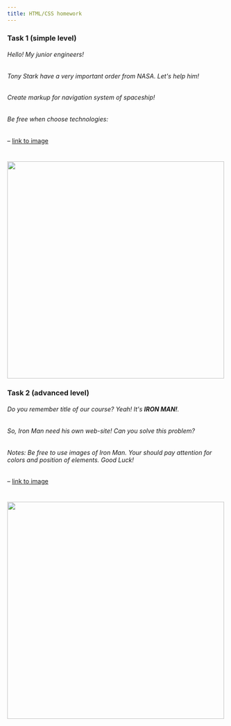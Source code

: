 ```yaml
---
title: HTML/CSS homework 
---
```


### Task 1 (simple level)
###### Hello! My junior engineers!
###### Tony Stark have a very important order from NASA. Let's help him!
###### Create markup for navigation system of spaceship! 
###### Be free when choose technologies:
– [link to image](http://i.imgur.com/75UM1R8.png)
# <img src="http://i.imgur.com/75UM1R8.png" width="500"  height="auto"/>

### Task 2 (advanced level)
###### Do you remember title of our course? Yeah! It's **IRON MAN!**. 
###### So, Iron Man need his own web-site! Can you solve this problem?
###### Notes: Be free to use images of Iron Man. Your should pay attention for colors and position of elements. Good Luck!
– [link to image](https://cdn.dribbble.com/users/1314727/screenshots/4644202/ui_exercises2.png)
# <img src="https://cdn.dribbble.com/users/1314727/screenshots/4644202/ui_exercises2.png" width="500" height="auto" />
